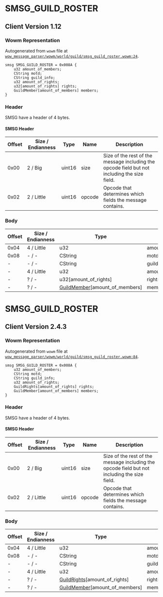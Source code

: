 # SMSG_GUILD_ROSTER

## Client Version 1.12

### Wowm Representation

Autogenerated from `wowm` file at [`wow_message_parser/wowm/world/guild/smsg_guild_roster.wowm:24`](https://github.com/gtker/wow_messages/tree/main/wow_message_parser/wowm/world/guild/smsg_guild_roster.wowm#L24).
```rust,ignore
smsg SMSG_GUILD_ROSTER = 0x008A {
    u32 amount_of_members;
    CString motd;
    CString guild_info;
    u32 amount_of_rights;
    u32[amount_of_rights] rights;
    GuildMember[amount_of_members] members;
}
```
### Header

SMSG have a header of 4 bytes.

#### SMSG Header

| Offset | Size / Endianness | Type   | Name   | Description |
| ------ | ----------------- | ------ | ------ | ----------- |
| 0x00   | 2 / Big           | uint16 | size   | Size of the rest of the message including the opcode field but not including the size field.|
| 0x02   | 2 / Little        | uint16 | opcode | Opcode that determines which fields the message contains.|

### Body

| Offset | Size / Endianness | Type | Name | Description | Comment |
| ------ | ----------------- | ---- | ---- | ----------- | ------- |
| 0x04 | 4 / Little | u32 | amount_of_members |  |  |
| 0x08 | - / - | CString | motd |  |  |
| - | - / - | CString | guild_info |  |  |
| - | 4 / Little | u32 | amount_of_rights |  |  |
| - | ? / - | u32[amount_of_rights] | rights |  |  |
| - | ? / - | [GuildMember](guildmember.md)[amount_of_members] | members |  |  |

# SMSG_GUILD_ROSTER

## Client Version 2.4.3

### Wowm Representation

Autogenerated from `wowm` file at [`wow_message_parser/wowm/world/guild/smsg_guild_roster.wowm:84`](https://github.com/gtker/wow_messages/tree/main/wow_message_parser/wowm/world/guild/smsg_guild_roster.wowm#L84).
```rust,ignore
smsg SMSG_GUILD_ROSTER = 0x008A {
    u32 amount_of_members;
    CString motd;
    CString guild_info;
    u32 amount_of_rights;
    GuildRights[amount_of_rights] rights;
    GuildMember[amount_of_members] members;
}
```
### Header

SMSG have a header of 4 bytes.

#### SMSG Header

| Offset | Size / Endianness | Type   | Name   | Description |
| ------ | ----------------- | ------ | ------ | ----------- |
| 0x00   | 2 / Big           | uint16 | size   | Size of the rest of the message including the opcode field but not including the size field.|
| 0x02   | 2 / Little        | uint16 | opcode | Opcode that determines which fields the message contains.|

### Body

| Offset | Size / Endianness | Type | Name | Description | Comment |
| ------ | ----------------- | ---- | ---- | ----------- | ------- |
| 0x04 | 4 / Little | u32 | amount_of_members |  |  |
| 0x08 | - / - | CString | motd |  |  |
| - | - / - | CString | guild_info |  |  |
| - | 4 / Little | u32 | amount_of_rights |  |  |
| - | ? / - | [GuildRights](guildrights.md)[amount_of_rights] | rights |  |  |
| - | ? / - | [GuildMember](guildmember.md)[amount_of_members] | members |  |  |

